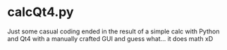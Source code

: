 calcQt4.py
==========

Just some casual coding ended in the result of a simple calc with Python and Qt4 with a
manually crafted GUI and guess what... it does math xD
